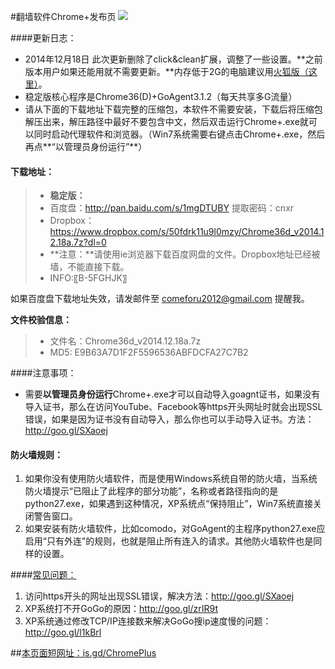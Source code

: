 #翻墙软件Chrome+发布页 ![](https://oq1gjg.bl3301.livefilestore.com/y2mlLXDCNxE4Puvrh_LvWZjKjFJWNvFh1qLCNBpKa_ykS9zlKUsqg2lImG3Tje3vbcsJt9TWo3BLvQP5Bs8xM_hLPpT3mvfZEcjo6e4sfZqSoM7F4Tr2GuZ2rOGGGzLdFgc/chrome48.ico?psid=1)

####更新日志：
* 2014年12月18日 此次更新删除了click&clean扩展，调整了一些设置。**之前版本用户如果还能用就不需要更新。**内存低于2G的电脑建议用[火狐版（这里）](https://github.com/comeforu2012/truth/wiki/FirefoxPlus)。
* 稳定版核心程序是Chrome36(D)+GoAgent3.1.2（每天共享多G流量）
* 请从下面的下载地址下载完整的压缩包，本软件不需要安装，下载后将压缩包解压出来，解压路径中最好不要包含中文，然后双击运行Chrome+.exe就可以同时启动代理软件和浏览器。（Win7系统需要右键点击Chrome+.exe，然后再点**“以管理员身份运行”**）

#### 下载地址：
> * **稳定版：**
>  * 百度盘：http://pan.baidu.com/s/1mgDTUBY 提取密码：cnxr
>  * Dropbox：https://www.dropbox.com/s/50fdrk11u9l0mzy/Chrome36d_v2014.12.18a.7z?dl=0
> * **注意：**请使用ie浏览器下载百度网盘的文件。Dropbox地址已经被墙，不能直接下载。
> * INFO:〖B-5FGHJK〗

如果百度盘下载地址失效，请发邮件至 comeforu2012@gmail.com 提醒我。

**文件校验信息：**
> * 文件名：Chrome36d_v2014.12.18a.7z
> * MD5: E9B63A7D1F2F5596536ABFDCFA27C7B2


####注意事项：
* 需要**以管理员身份运行**Chrome+.exe才可以自动导入goagnt证书，如果没有导入证书，那么在访问YouTube、Facebook等https开头网址时就会出现SSL错误，如果是因为证书没有自动导入，那么你也可以手动导入证书。方法：http://goo.gl/SXaoej

#### 防火墙规则：
1. 如果你没有使用防火墙软件，而是使用Windows系统自带的防火墙，当系统防火墙提示“已阻止了此程序的部分功能”，名称或者路径指向的是python27.exe，如果遇到这种情况，XP系统点“保持阻止”，Win7系统直接关闭警告窗口。
2. 如果安装有防火墙软件，比如comodo，对GoAgent的主程序python27.exe应启用“只有外连”的规则，也就是阻止所有连入的请求。其他防火墙软件也是同样的设置。

####[常见问题：](https://github.com/comeforu2012/FQ_FAQ/wiki)

1. 访问https开头的网址出现SSL错误，解决方法：http://goo.gl/SXaoej
2. XP系统打不开GoGo的原因：http://goo.gl/zrIR9t
3. XP系统通过修改TCP/IP连接数来解决GoGo搜ip速度慢的问题：http://goo.gl/l1kBrl

##[本页面短网址：is.gd/ChromePlus](http://is.gd/ChromePlus)